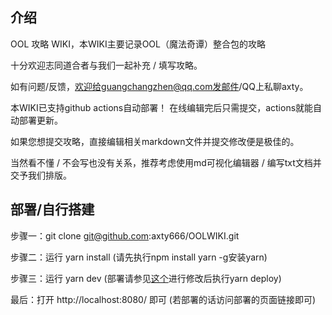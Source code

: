 ## 介绍

OOL 攻略 WIKI，本WIKI主要记录OOL（魔法奇谭）整合包的攻略

十分欢迎志同道合者与我们一起补充 / 填写攻略。

如有问题/反馈，欢迎给guangchangzhen@qq.com发邮件/QQ上私聊axty。

本WIKI已支持github actions自动部署！ 在线编辑完后只需提交，actions就能自动部署更新。

如果您想提交攻略，直接编辑相关markdown文件并提交修改便是极佳的。

当然看不懂 / 不会写也没有关系，推荐考虑使用md可视化编辑器 / 编写txt文档并交予我们排版。

## 部署/自行搭建

步骤一：git clone git@github.com:axty666/OOLWIKI.git

步骤二：运行 yarn install (请先执行npm install yarn -g安装yarn)

步骤三：运行 yarn dev (部署请参见[这个](https://www.vuepress.cn/guide/deploy.html#github-pages)进行修改后执行yarn deploy)

最后：打开 http://localhost:8080/ 即可 (若部署的话访问部署的页面链接即可)
